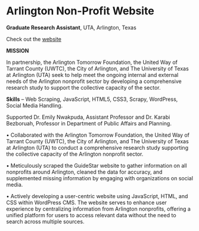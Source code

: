 # Arlington Non-Profit Website

**Graduate Research Assistant**, UTA, Arlington, Texas  

Check out the [website][website-url]

[website-url]: https://nparlington-research.uta.edu/nonprofits/

**MISSION**

In partnership, the Arlington Tomorrow Foundation, the United Way of Tarrant County (UWTC), the City of Arlington, and The University of Texas at Arlington (UTA) seek to help meet the ongoing internal and external needs of the Arlington nonprofit sector by developing a comprehensive research study to support the collective capacity of the sector.


**Skills** – Web Scraping, JavaScript, HTML5, CSS3, Scrapy, WordPress, Social Media Handling.

Supported Dr. Emily Nwakpuda, Assistant Professor and Dr. Karabi Bezboruah, Professor in Department of Public Affairs and Planning.

•	Collaborated with the Arlington Tomorrow Foundation, the United Way of Tarrant County (UWTC), the City of Arlington, and The University of Texas at Arlington (UTA) to conduct a comprehensive research study supporting the collective capacity of the Arlington nonprofit sector.

•	Meticulously scraped the GuideStar website to gather information on all nonprofits around Arlington, cleaned the data for accuracy, and supplemented missing information by engaging with organizations on social media. 

•	Actively developing a user-centric website using JavaScript, HTML, and CSS within WordPress CMS. The website serves to enhance user experience by centralizing information from Arlington nonprofits, offering a unified platform for users to access relevant data without the need to search across multiple sources.
